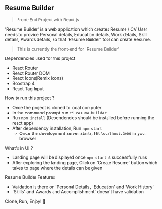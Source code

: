 ## **Resume Builder**

> Front-End Project with React.js

'Resume Builder' is a web application which creates Resume / CV
User needs to provide Personal details, Education details, Work details, Skill details, Awards details, so that 'Resume Builder' tool can create Resume.

> This is currently the front-end for 'Resume Builder'


Dependencies used for this project

  - React Router
  - React Router DOM
  - React Icons(Remix icons)
  - Boostrap 4
  - React Tag Input



How to run this project ?

  - Once the project is cloned to local computer
  - In the command prompt run `cd resume-builder`
  - Run `npm install` (Dependencies should be installed before running the react app)
  - After dependency installation, Run `npm start`
    - Once the development server starts, Hit `localhost:3000` in your browser


What's in UI ?

- Landing page will be displayed once `npm start` is successfully runs
- After exploring the landing page, Click on 'Create Resume' button which takes to page where the details can be given


Resume Builder Features

- Validation is there on 'Personal Details', 'Education' and 'Work History'
- 'Skills' and 'Awards and Accomplishment' doesn't have validation

Clone, Run, Enjoy! :slightly_smiling_face:
